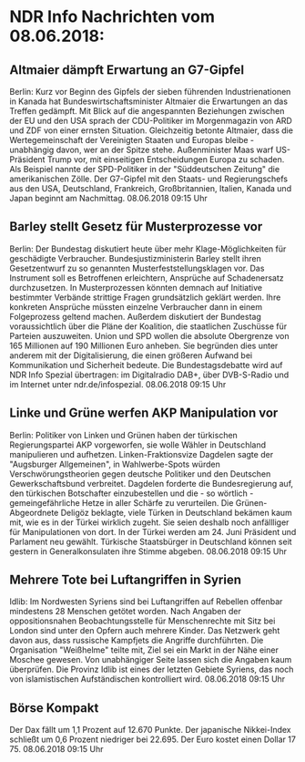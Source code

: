 # NDR Info Nachrichten vom 08.06.2018:


## Altmaier dämpft Erwartung an G7-Gipfel
Berlin: Kurz vor Beginn des Gipfels der sieben führenden Industrienationen in Kanada hat Bundeswirtschaftsminister Altmaier die Erwartungen an das Treffen gedämpft. Mit Blick auf die angespannten Beziehungen zwischen der EU und den USA sprach der CDU-Politiker im Morgenmagazin von ARD und ZDF von einer ernsten Situation. Gleichzeitig betonte Altmaier, dass die Wertegemeinschaft der Vereinigten Staaten und Europas bleibe - unabhängig davon, wer an der Spitze stehe. Außenminister Maas warf US-Präsident Trump vor, mit einseitigen Entscheidungen Europa zu schaden. Als Beispiel nannte der SPD-Politiker in der "Süddeutschen Zeitung" die amerikanischen Zölle. Der G7-Gipfel mit den Staats- und Regierungschefs aus den USA, Deutschland, Frankreich, Großbritannien, Italien, Kanada und Japan beginnt am Nachmittag. 08.06.2018 09:15 Uhr 

## Barley stellt Gesetz für Musterprozesse vor
Berlin: Der Bundestag diskutiert heute über mehr Klage-Möglichkeiten für geschädigte Verbraucher. Bundesjustizministerin Barley stellt ihren Gesetzentwurf zu so genannten Musterfeststellungsklagen vor. Das Instrument soll es Betroffenen erleichtern, Ansprüche auf Schadenersatz durchzusetzen. In Musterprozessen könnten demnach auf Initiative bestimmter Verbände strittige Fragen grundsätzlich geklärt werden. Ihre konkreten Ansprüche müssten einzelne Verbraucher dann in einem Folgeprozess geltend machen. Außerdem diskutiert der Bundestag voraussichtlich über die Pläne der Koalition, die staatlichen Zuschüsse für Parteien auszuweiten. Union und SPD wollen die absolute Obergrenze von 165 Millionen auf 190 Millionen Euro anheben. Sie begründen dies unter anderem mit der Digitalisierung, die einen größeren Aufwand bei Kommunikation und Sicherheit bedeute. Die Bundestagsdebatte wird auf NDR Info Spezial übertragen: im Digitalradio DAB+, über DVB-S-Radio und im Internet unter ndr.de/infospezial. 08.06.2018 09:15 Uhr 

## Linke und Grüne werfen AKP Manipulation vor
Berlin:	Politiker von Linken und Grünen haben der türkischen Regierungspartei AKP vorgeworfen, sie wolle Wähler in Deutschland manipulieren und aufhetzen. Linken-Fraktionsvize Dagdelen sagte der "Augsburger Allgemeinen", in Wahlwerbe-Spots würden Verschwörungstheorien gegen deutsche Politiker und den Deutschen Gewerkschaftsbund verbreitet. Dagdelen forderte die Bundesregierung auf, den türkischen Botschafter einzubestellen und die - so wörtlich - gemeingefährliche Hetze in aller Schärfe zu verurteilen. Die Grünen-Abgeordnete Deligöz beklagte, viele Türken in Deutschland bekämen kaum mit, wie es in der Türkei wirklich zugeht. Sie seien deshalb noch anfällliger für Manipulationen von dort. In der Türkei werden am 24. Juni Präsident und Parlament neu gewählt. Türkische Staatsbürger in Deutschland können seit gestern in Generalkonsulaten ihre Stimme abgeben. 08.06.2018 09:15 Uhr 

## Mehrere Tote bei Luftangriffen in Syrien
Idlib: Im Nordwesten Syriens sind bei Luftangriffen auf Rebellen offenbar mindestens 28 Menschen getötet worden. Nach Angaben der oppositionsnahen Beobachtungsstelle für Menschenrechte mit Sitz bei London sind unter den Opfern auch mehrere Kinder. Das Netzwerk geht davon aus, dass russische Kampfjets die Angriffe durchführten. Die Organisation "Weißhelme" teilte mit, Ziel sei ein Markt in der Nähe einer Moschee gewesen. Von unabhängiger Seite lassen sich die Angaben kaum überprüfen. Die Provinz Idlib ist eines der letzten Gebiete Syriens, das noch von islamistischen Aufständischen kontrolliert wird. 08.06.2018 09:15 Uhr 

## Börse Kompakt
Der Dax fällt um 1,1 Prozent auf 12.670 Punkte. Der japanische Nikkei-Index schließt um 0,6 Prozent niedriger bei 22.695. Der Euro kostet einen Dollar 17 75. 08.06.2018 09:15 Uhr 
